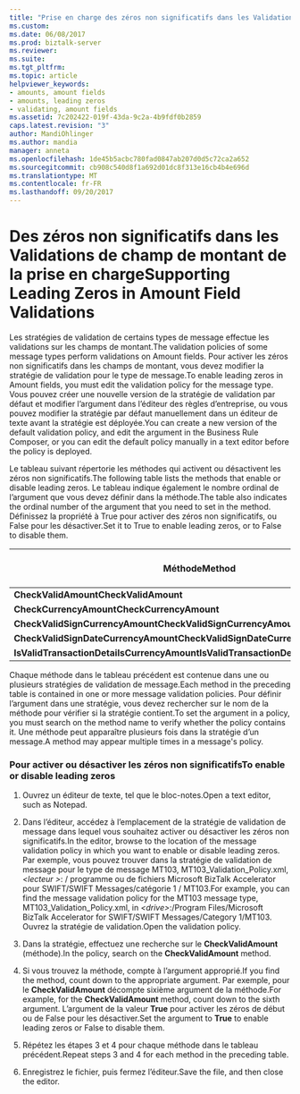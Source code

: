 ```yaml
---
title: "Prise en charge des zéros non significatifs dans les Validations de champ Quantité | Documents Microsoft"
ms.custom: 
ms.date: 06/08/2017
ms.prod: biztalk-server
ms.reviewer: 
ms.suite: 
ms.tgt_pltfrm: 
ms.topic: article
helpviewer_keywords:
- amounts, amount fields
- amounts, leading zeros
- validating, amount fields
ms.assetid: 7c202422-019f-43da-9c2a-4b9fdf0b2859
caps.latest.revision: "3"
author: MandiOhlinger
ms.author: mandia
manager: anneta
ms.openlocfilehash: 1de45b5acbc780fad0847ab207d0d5c72ca2a652
ms.sourcegitcommit: cb908c540d8f1a692d01dc8f313e16cb4b4e696d
ms.translationtype: MT
ms.contentlocale: fr-FR
ms.lasthandoff: 09/20/2017
---
```

# <a name="supporting-leading-zeros-in-amount-field-validations"></a><span data-ttu-id="3510b-102">Des zéros non significatifs dans les Validations de champ de montant de la prise en charge</span><span class="sxs-lookup"><span data-stu-id="3510b-102">Supporting Leading Zeros in Amount Field Validations</span></span>
<span data-ttu-id="3510b-103">Les stratégies de validation de certains types de message effectue les validations sur les champs de montant.</span><span class="sxs-lookup"><span data-stu-id="3510b-103">The validation policies of some message types perform validations on Amount fields.</span></span> <span data-ttu-id="3510b-104">Pour activer les zéros non significatifs dans les champs de montant, vous devez modifier la stratégie de validation pour le type de message.</span><span class="sxs-lookup"><span data-stu-id="3510b-104">To enable leading zeros in Amount fields, you must edit the validation policy for the message type.</span></span> <span data-ttu-id="3510b-105">Vous pouvez créer une nouvelle version de la stratégie de validation par défaut et modifier l’argument dans l’éditeur des règles d’entreprise, ou vous pouvez modifier la stratégie par défaut manuellement dans un éditeur de texte avant la stratégie est déployée.</span><span class="sxs-lookup"><span data-stu-id="3510b-105">You can create a new version of the default validation policy, and edit the argument in the Business Rule Composer, or you can edit the default policy manually in a text editor before the policy is deployed.</span></span>  
  
 <span data-ttu-id="3510b-106">Le tableau suivant répertorie les méthodes qui activent ou désactivent les zéros non significatifs.</span><span class="sxs-lookup"><span data-stu-id="3510b-106">The following table lists the methods that enable or disable leading zeros.</span></span> <span data-ttu-id="3510b-107">Le tableau indique également le nombre ordinal de l’argument que vous devez définir dans la méthode.</span><span class="sxs-lookup"><span data-stu-id="3510b-107">The table also indicates the ordinal number of the argument that you need to set in the method.</span></span> <span data-ttu-id="3510b-108">Définissez la propriété à True pour activer des zéros non significatifs, ou False pour les désactiver.</span><span class="sxs-lookup"><span data-stu-id="3510b-108">Set it to True to enable leading zeros, or to False to disable them.</span></span>  
  
|<span data-ttu-id="3510b-109">Méthode</span><span class="sxs-lookup"><span data-stu-id="3510b-109">Method</span></span>|<span data-ttu-id="3510b-110">Nombre d’arguments</span><span class="sxs-lookup"><span data-stu-id="3510b-110">Argument number</span></span>|  
|------------|---------------------|  
|<span data-ttu-id="3510b-111">**CheckValidAmount**</span><span class="sxs-lookup"><span data-stu-id="3510b-111">**CheckValidAmount**</span></span>|<span data-ttu-id="3510b-112">6</span><span class="sxs-lookup"><span data-stu-id="3510b-112">6</span></span>|  
|<span data-ttu-id="3510b-113">**CheckCurrencyAmount**</span><span class="sxs-lookup"><span data-stu-id="3510b-113">**CheckCurrencyAmount**</span></span>|<span data-ttu-id="3510b-114">4</span><span class="sxs-lookup"><span data-stu-id="3510b-114">4</span></span>|  
|<span data-ttu-id="3510b-115">**CheckValidSignCurrencyAmount**</span><span class="sxs-lookup"><span data-stu-id="3510b-115">**CheckValidSignCurrencyAmount**</span></span>|<span data-ttu-id="3510b-116">3</span><span class="sxs-lookup"><span data-stu-id="3510b-116">3</span></span>|  
|<span data-ttu-id="3510b-117">**CheckValidSignDateCurrencyAmount**</span><span class="sxs-lookup"><span data-stu-id="3510b-117">**CheckValidSignDateCurrencyAmount**</span></span>|<span data-ttu-id="3510b-118">4</span><span class="sxs-lookup"><span data-stu-id="3510b-118">4</span></span>|  
|<span data-ttu-id="3510b-119">**IsValidTransactionDetailsCurrencyAmount**</span><span class="sxs-lookup"><span data-stu-id="3510b-119">**IsValidTransactionDetailsCurrencyAmount**</span></span>|<span data-ttu-id="3510b-120">4</span><span class="sxs-lookup"><span data-stu-id="3510b-120">4</span></span>|  
  
 <span data-ttu-id="3510b-121">Chaque méthode dans le tableau précédent est contenue dans une ou plusieurs stratégies de validation de message.</span><span class="sxs-lookup"><span data-stu-id="3510b-121">Each method in the preceding table is contained in one or more message validation policies.</span></span> <span data-ttu-id="3510b-122">Pour définir l’argument dans une stratégie, vous devez rechercher sur le nom de la méthode pour vérifier si la stratégie contient.</span><span class="sxs-lookup"><span data-stu-id="3510b-122">To set the argument in a policy, you must search on the method name to verify whether the policy contains it.</span></span> <span data-ttu-id="3510b-123">Une méthode peut apparaître plusieurs fois dans la stratégie d’un message.</span><span class="sxs-lookup"><span data-stu-id="3510b-123">A method may appear multiple times in a message's policy.</span></span>  
  
### <a name="to-enable-or-disable-leading-zeros"></a><span data-ttu-id="3510b-124">Pour activer ou désactiver les zéros non significatifs</span><span class="sxs-lookup"><span data-stu-id="3510b-124">To enable or disable leading zeros</span></span>  
  
1.  <span data-ttu-id="3510b-125">Ouvrez un éditeur de texte, tel que le bloc-notes.</span><span class="sxs-lookup"><span data-stu-id="3510b-125">Open a text editor, such as Notepad.</span></span>  
  
2.  <span data-ttu-id="3510b-126">Dans l’éditeur, accédez à l’emplacement de la stratégie de validation de message dans lequel vous souhaitez activer ou désactiver les zéros non significatifs.</span><span class="sxs-lookup"><span data-stu-id="3510b-126">In the editor, browse to the location of the message validation policy in which you want to enable or disable leading zeros.</span></span> <span data-ttu-id="3510b-127">Par exemple, vous pouvez trouver dans la stratégie de validation de message pour le type de message MT103, MT103_Validation_Policy.xml,  *\<lecteur >*: / programme ou de fichiers Microsoft BizTalk Accelerator pour SWIFT/SWIFT Messages/catégorie 1 / MT103.</span><span class="sxs-lookup"><span data-stu-id="3510b-127">For example, you can find the message validation policy for the MT103 message type, MT103_Validation_Policy.xml, in *\<drive>*:/Program Files/Microsoft BizTalk Accelerator for SWIFT/SWIFT Messages/Category 1/MT103.</span></span> <span data-ttu-id="3510b-128">Ouvrez la stratégie de validation.</span><span class="sxs-lookup"><span data-stu-id="3510b-128">Open the validation policy.</span></span>  
  
3.  <span data-ttu-id="3510b-129">Dans la stratégie, effectuez une recherche sur le **CheckValidAmount** (méthode).</span><span class="sxs-lookup"><span data-stu-id="3510b-129">In the policy, search on the **CheckValidAmount** method.</span></span>  
  
4.  <span data-ttu-id="3510b-130">Si vous trouvez la méthode, compte à l’argument approprié.</span><span class="sxs-lookup"><span data-stu-id="3510b-130">If you find the method, count down to the appropriate argument.</span></span> <span data-ttu-id="3510b-131">Par exemple, pour le **CheckValidAmount** décompte sixième argument de la méthode.</span><span class="sxs-lookup"><span data-stu-id="3510b-131">For example, for the **CheckValidAmount** method, count down to the sixth argument.</span></span> <span data-ttu-id="3510b-132">L’argument de la valeur **True** pour activer les zéros de début ou de False pour les désactiver.</span><span class="sxs-lookup"><span data-stu-id="3510b-132">Set the argument to **True** to enable leading zeros or False to disable them.</span></span>  
  
5.  <span data-ttu-id="3510b-133">Répétez les étapes 3 et 4 pour chaque méthode dans le tableau précédent.</span><span class="sxs-lookup"><span data-stu-id="3510b-133">Repeat steps 3 and 4 for each method in the preceding table.</span></span>  
  
6.  <span data-ttu-id="3510b-134">Enregistrez le fichier, puis fermez l’éditeur.</span><span class="sxs-lookup"><span data-stu-id="3510b-134">Save the file, and then close the editor.</span></span>